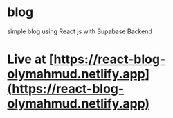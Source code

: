 # blog
simple blog using React js with Supabase Backend
</br>
# Live at [https://react-blog-olymahmud.netlify.app](https://react-blog-olymahmud.netlify.app)
